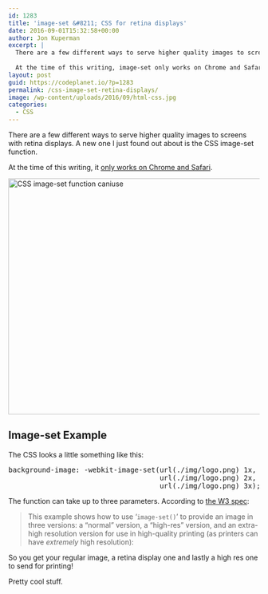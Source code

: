 ```yaml
---
id: 1283
title: 'image-set &#8211; CSS for retina displays'
date: 2016-09-01T15:32:58+00:00
author: Jon Kuperman
excerpt: |
  There are a few different ways to serve higher quality images to screens with retina displays. A new one I just found out about is the CSS image-set function.
  
  At the time of this writing, image-set only works on Chrome and Safari.
layout: post
guid: https://codeplanet.io/?p=1283
permalink: /css-image-set-retina-displays/
image: /wp-content/uploads/2016/09/html-css.jpg
categories:
  - CSS
---
```

There are a few different ways to serve higher quality images to screens with retina displays. A new one I just found out about is the CSS image-set function.

At the time of this writing, it [only works on Chrome and Safari](http://caniuse.com/#feat=css-image-set).

<img class="alignnone wp-image-1284 size-large" src="https://codeplanet.io/wp-content/uploads/2016/09/Screen-Shot-2016-09-01-at-3.21.13-PM-1024x473.png" alt="CSS image-set function caniuse" width="1024" height="473" srcset="https://codeplanet.io/wp-content/uploads/2016/09/Screen-Shot-2016-09-01-at-3.21.13-PM-1024x473.png 1024w, https://codeplanet.io/wp-content/uploads/2016/09/Screen-Shot-2016-09-01-at-3.21.13-PM-300x139.png 300w, https://codeplanet.io/wp-content/uploads/2016/09/Screen-Shot-2016-09-01-at-3.21.13-PM-768x355.png 768w, https://codeplanet.io/wp-content/uploads/2016/09/Screen-Shot-2016-09-01-at-3.21.13-PM-1080x499.png 1080w" sizes="(max-width: 1024px) 100vw, 1024px" />

## Image-set Example

The CSS looks a little something like this:

<pre class="lang:css decode:true ">background-image: -webkit-image-set(url(./img/logo.png) 1x,
                                    url(./img/logo.png) 2x,
                                    url(./img/logo.png) 3x);</pre>

The function can take up to three parameters. According to [the W3 spec](https://www.w3.org/TR/css4-images/#image-set-notation):

> This example shows how to use ‘<code class="css">image-set()</code>’ to provide an image in three versions: a &#8220;normal&#8221; version, a &#8220;high-res&#8221; version, and an extra-high resolution version for use in high-quality printing (as printers can have _extremely_ high resolution):

So you get your regular image, a retina display one and lastly a high res one to send for printing!

Pretty cool stuff.